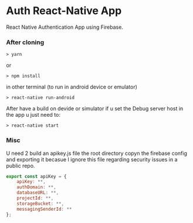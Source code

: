 # Auth React-Native App

React Native Authentication App using Firebase.

### After cloning

```
> yarn
```
or

```
> npm install
```

in other terminal (to run in android device or emulator)

```
> react-native run-android
```

After have a build on devide or simulator if u set the Debug server host in the app u just need to:

```
> react-native start
```

### Misc

U need 2 build an apikey.js file the root directory copyn the firebase config and exporting it becasue I ignore this file regarding security issues in a public repo. 

```javascript
export const apiKey = {
    apiKey: **,
    authDomain: **,
    databaseURL: **,
    projectId: **,
    storageBucket: **,
    messagingSenderId: **
};
```

